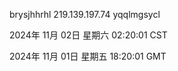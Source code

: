 brysjhhrhl 219.139.197.74 yqqlmgsycl

2024年 11月 02日 星期六 02:20:01 CST

2024年 11月 01日 星期五 18:20:01 GMT
